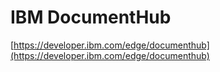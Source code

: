# IBM DocumentHub

[https://developer.ibm.com/edge/documenthub](https://developer.ibm.com/edge/documenthub)
